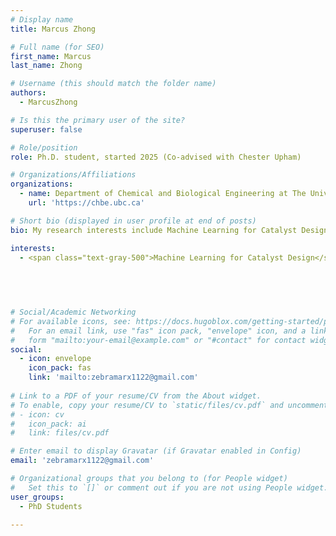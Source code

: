 ```yaml
---
# Display name
title: Marcus Zhong

# Full name (for SEO)
first_name: Marcus
last_name: Zhong

# Username (this should match the folder name)
authors:
  - MarcusZhong

# Is this the primary user of the site?
superuser: false

# Role/position
role: Ph.D. student, started 2025 (Co-advised with Chester Upham)

# Organizations/Affiliations
organizations:
  - name: Department of Chemical and Biological Engineering at The University of Britis Columbia
    url: 'https://chbe.ubc.ca'

# Short bio (displayed in user profile at end of posts)
bio: My research interests include Machine Learning for Catalyst Design.

interests:
  - <span class="text-gray-500">Machine Learning for Catalyst Design</span>
 
 

 

# Social/Academic Networking
# For available icons, see: https://docs.hugoblox.com/getting-started/page-builder/#icons
#   For an email link, use "fas" icon pack, "envelope" icon, and a link in the
#   form "mailto:your-email@example.com" or "#contact" for contact widget.
social:
  - icon: envelope
    icon_pack: fas
    link: 'mailto:zebramarx1122@gmail.com'
  
# Link to a PDF of your resume/CV from the About widget.
# To enable, copy your resume/CV to `static/files/cv.pdf` and uncomment the lines below.
# - icon: cv
#   icon_pack: ai
#   link: files/cv.pdf

# Enter email to display Gravatar (if Gravatar enabled in Config)
email: 'zebramarx1122@gmail.com'

# Organizational groups that you belong to (for People widget)
#   Set this to `[]` or comment out if you are not using People widget.
user_groups:
  - PhD Students

---
```

